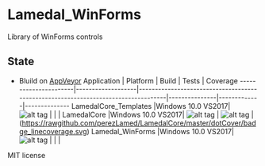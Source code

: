 # Lamedal_WinForms
Library of WinForms controls

## State
* Bluild on [AppVeyor](https://ci.appveyor.com/projects)
Application           |    Platform       | Build                 |      Tests        | Coverage 
----------------------|-------------------|-----------------------------------------------------------------------------------|---------------|-------------|--------------
LamedalCore_Templates |Windows 10.0 VS2017| ![alt tag](https://ci.appveyor.com/api/projects/status/keh56h0rdnv894d9?svg=true) |               |             |
LamedalCore           |Windows 10.0 VS2017| ![alt tag](https://ci.appveyor.com/api/projects/status/5tt4c9sj7dpv5xx5?svg=true) | ![alt tag](https://ci.appveyor.com/api/projects/status/r64leqcijlqfj24h?svg=true) | (https://rawgithub.com/perezLamed/LamedalCore/master/dotCover/badge_linecoverage.svg)
Lamedal_WinForms      |Windows 10.0 VS2017| ![alt tag](https://ci.appveyor.com/api/projects/status/haxbe8sdqurfx15c?svg=true) |                |             |

MIT license
